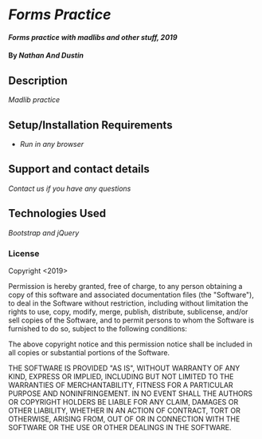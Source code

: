 # _Forms Practice_

#### _Forms practice with madlibs and other stuff, 2019_

#### By _**Nathan And Dustin**_

## Description

_Madlib practice_

## Setup/Installation Requirements

* _Run in any browser_

## Support and contact details

_Contact us if you have any questions_

## Technologies Used

_Bootstrap and jQuery_

### License

Copyright <2019> <Nathan and Dustin>

Permission is hereby granted, free of charge, to any person obtaining a copy of this software and associated documentation files (the "Software"), to deal in the Software without restriction, including without limitation the rights to use, copy, modify, merge, publish, distribute, sublicense, and/or sell copies of the Software, and to permit persons to whom the Software is furnished to do so, subject to the following conditions:

The above copyright notice and this permission notice shall be included in all copies or substantial portions of the Software.

THE SOFTWARE IS PROVIDED "AS IS", WITHOUT WARRANTY OF ANY KIND, EXPRESS OR IMPLIED, INCLUDING BUT NOT LIMITED TO THE WARRANTIES OF MERCHANTABILITY, FITNESS FOR A PARTICULAR PURPOSE AND NONINFRINGEMENT. IN NO EVENT SHALL THE AUTHORS OR COPYRIGHT HOLDERS BE LIABLE FOR ANY CLAIM, DAMAGES OR OTHER LIABILITY, WHETHER IN AN ACTION OF CONTRACT, TORT OR OTHERWISE, ARISING FROM, OUT OF OR IN CONNECTION WITH THE SOFTWARE OR THE USE OR OTHER DEALINGS IN THE SOFTWARE.

